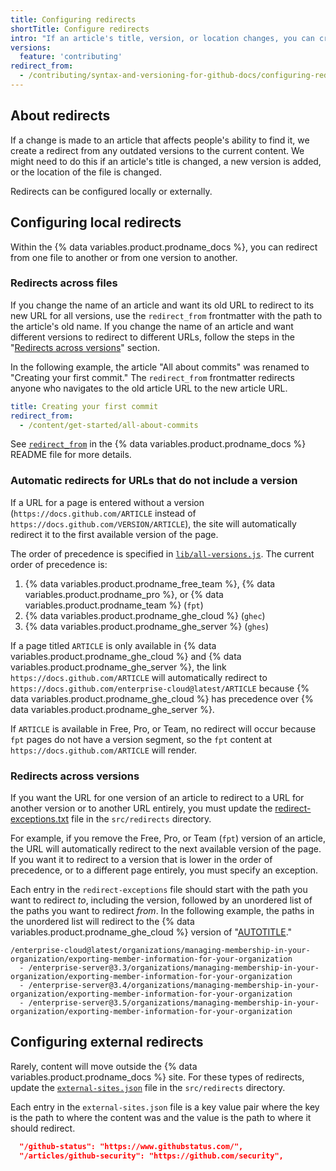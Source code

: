 ```yaml
---
title: Configuring redirects
shortTitle: Configure redirects
intro: "If an article's title, version, or location changes, you can create a redirect to the current content."
versions:
  feature: 'contributing'
redirect_from:
  - /contributing/syntax-and-versioning-for-github-docs/configuring-redirects
---
```


## About redirects

If a change is made to an article that affects people's ability to find it, we create a redirect from any outdated versions to the current content. We might need to do this if an article's title is changed, a new version is added, or the location of the file is changed.

Redirects can be configured locally or externally.

## Configuring local redirects

Within the {% data variables.product.prodname_docs %}, you can redirect from one file to another or from one version to another.

### Redirects across files

If you change the name of an article and want its old URL to redirect to its new URL for all versions, use the `redirect_from` frontmatter with the path to the article's old name. If you change the name of an article and want different versions to redirect to different URLs, follow the steps in the "[Redirects across versions](#redirects-across-versions)" section.

In the following example, the article "All about commits" was renamed to "Creating your first commit." The `redirect_from` frontmatter redirects anyone who navigates to the old article URL to the new article URL.

```yaml
title: Creating your first commit
redirect_from:
  - /content/get-started/all-about-commits
```

See [`redirect_from`](https://github.com/github/docs/blob/main/content/README.md#redirect_from) in the {% data variables.product.prodname_docs %} README file for more details.

### Automatic redirects for URLs that do not include a version

If a URL for a page is entered without a version (`https://docs.github.com/ARTICLE` instead of `https://docs.github.com/VERSION/ARTICLE`), the site will automatically redirect it to the first available version of the page.<!-- markdownlint-disable-line search-replace -->

The order of precedence is specified in [`lib/all-versions.js`](https://github.com/github/docs/blob/main/src/versions/lib/all-versions.js). The current order of precedence is:

1. {% data variables.product.prodname_free_team %}, {% data variables.product.prodname_pro %}, or {% data variables.product.prodname_team %} (`fpt`)
1. {% data variables.product.prodname_ghe_cloud %} (`ghec`)
1. {% data variables.product.prodname_ghe_server %} (`ghes`)

If a page titled `ARTICLE` is only available in {% data variables.product.prodname_ghe_cloud %} and {% data variables.product.prodname_ghe_server %}, the link `https://docs.github.com/ARTICLE` will automatically redirect to `https://docs.github.com/enterprise-cloud@latest/ARTICLE` because {% data variables.product.prodname_ghe_cloud %} has precedence over {% data variables.product.prodname_ghe_server %}.<!-- markdownlint-disable-line search-replace -->

If `ARTICLE` is available in Free, Pro, or Team, no redirect will occur because `fpt` pages do not have a version segment, so the `fpt` content at `https://docs.github.com/ARTICLE` will render.<!-- markdownlint-disable-line search-replace -->

### Redirects across versions

If you want the URL for one version of an article to redirect to a URL for another version or to another URL entirely, you must update the [redirect-exceptions.txt](https://github.com/github/docs/blob/main/src/redirects/lib/static/redirect-exceptions.txt) file in the `src/redirects` directory.

For example, if you remove the Free, Pro, or Team (`fpt`) version of an article, the URL will automatically redirect to the next available version of the page. If you want it to redirect to a version that is lower in the order of precedence, or to a different page entirely, you must specify an exception.

Each entry in the `redirect-exceptions` file should start with the path you want to redirect _to_, including the version, followed by an unordered list of the paths you want to redirect _from_. In the following example, the paths in the unordered list will redirect to the {% data variables.product.prodname_ghe_cloud %} version of "[AUTOTITLE](/enterprise-cloud@latest/organizations/managing-membership-in-your-organization/exporting-member-information-for-your-organization)."

```text
/enterprise-cloud@latest/organizations/managing-membership-in-your-organization/exporting-member-information-for-your-organization
  - /enterprise-server@3.3/organizations/managing-membership-in-your-organization/exporting-member-information-for-your-organization
  - /enterprise-server@3.4/organizations/managing-membership-in-your-organization/exporting-member-information-for-your-organization
  - /enterprise-server@3.5/organizations/managing-membership-in-your-organization/exporting-member-information-for-your-organization
```

## Configuring external redirects

Rarely, content will move outside the {% data variables.product.prodname_docs %} site. For these types of redirects, update the [`external-sites.json`](https://github.com/github/docs/blob/main/src/redirects/lib/external-sites.json) file in the `src/redirects` directory.

Each entry in the `external-sites.json` file is a key value pair where the key is the path to where the content was and the value is the path to where it should redirect.

```json
  "/github-status": "https://www.githubstatus.com/",
  "/articles/github-security": "https://github.com/security",
```
